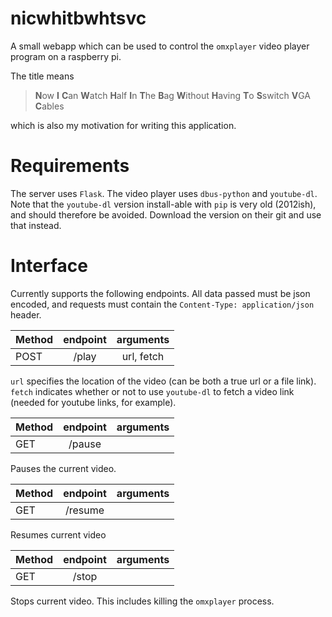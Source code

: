 # nicwhitbwhtsvc

A small webapp which can be used to control the `omxplayer` video
player program on a raspberry pi.

The title means

>**N**ow **I** **C**an **W**atch **H**alf **I**n **T**he **B**ag
>**W**ithout **H**aving **T**o **S**switch **V**GA **C**ables

which is also my motivation for writing this application.

# Requirements

The server uses `Flask`. The video player uses `dbus-python` and
`youtube-dl`. Note that the `youtube-dl` version install-able with
`pip` is very old (2012ish), and should therefore be avoided. Download
the version on their git and use that instead.

# Interface

Currently supports the following endpoints. All data passed must be
json encoded, and requests must contain the `Content-Type:
application/json` header.

| Method | endpoint | arguments |
| ------ |:--------:|:---------:|
| POST   | /play    | url, fetch|

`url` specifies the location of the video (can be both a true url or a
file link). `fetch` indicates whether or not to use `youtube-dl` to
fetch a video link (needed for youtube links, for example).

| Method | endpoint | arguments |
| ------ |:--------:|:---------:|
| GET | /pause | |
Pauses the current video.

| Method | endpoint | arguments |
| ------ |:--------:|:---------:|
| GET | /resume | |
Resumes current video

| Method | endpoint | arguments |
| ------ |:--------:|:---------:|
| GET | /stop | |
Stops current video. This includes killing the `omxplayer` process.
